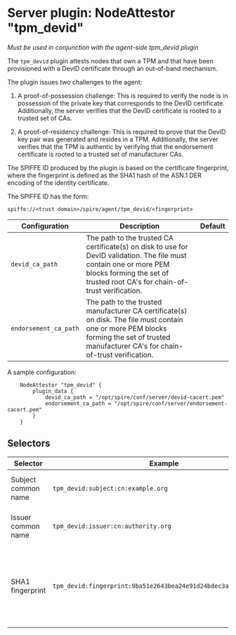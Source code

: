# Server plugin: NodeAttestor "tpm_devid"

*Must be used in conjunction with the agent-side tpm_devid plugin*

The `tpm_devid` plugin attests nodes that own a TPM
and that have been provisioned with a DevID certificate through an out-of-band 
mechanism. 

The plugin issues two challenges to the agent:

1. A proof-of-possession challenge: This is required to verify the node is in 
possession of the private key that corresponds to the DevID certificate. 
Additionally, the server verifies that the DevID certificate is rooted to
a trusted set of CAs.

2. A proof-of-residency challenge: This is required to prove that the DevID 
key pair was generated and resides in a TPM. Additionally, the server verifies 
that the TPM is authentic by verifying that the endorsement certificate is
rooted to a trusted set of manufacturer CAs.


The SPIFFE ID produced by the plugin is based on the certificate fingerprint,
where the fingerprint is defined as the SHA1 hash of the ASN.1 DER encoding of
the identity certificate. 

The SPIFFE ID has the form:

```
spiffe://<trust domain>/spire/agent/tpm_devid/<fingerprint>
```


| Configuration 		        | Description                                                                                                                                                                                       | Default |
|-------------------------|---------------------------------------------------------------------------------------------------------------------------------------------------------------------------------------------------|---------|
| `devid_ca_path`		       | The path to the trusted CA certificate(s) on disk to use for DevID validation. The file must contain one or more PEM blocks forming the set of trusted root CA's for chain-of-trust verification. |         |
| `endorsement_ca_path`		 | The path to the trusted manufacturer CA certificate(s) on disk. The file must contain one or more PEM blocks forming the set of trusted manufacturer CA's for chain-of-trust verification.        |         |

A sample configuration:

```
	NodeAttestor "tpm_devid" {
		plugin_data {
			devid_ca_path = "/opt/spire/conf/server/devid-cacert.pem"
			endorsement_ca_path = "/opt/spire/conf/server/endorsement-cacert.pem"
		}
	}
```

## Selectors

| Selector                  	 | Example								                                                   | Description				                                                                          |
|-----------------------------|-------------------------------------------------------------------|------------------------------------------------------------------------------------------|
| Subject common name		       | `tpm_devid:subject:cn:example.org`					                           | The subject's common name.		                                                             |
| Issuer common name		        | `tpm_devid:issuer:cn:authority.org`					                          | The issuer's common name.		                                                              |
| SHA1 fingerprint		          | `tpm_devid:fingerprint:9ba51e2643bea24e91d24bdec3a1aaf8e967b6e5`	 | The SHA1 fingerprint as a hex string for each cert in the PoP chain, excluding the leaf. |
